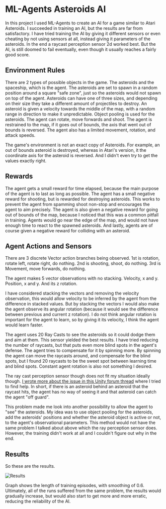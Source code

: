 # ML-Agents Asteroids AI

In this project I used ML-Agents to create an AI for a game similar to Atari Asteroids. I succeeded in training an AI, but the results are far from satisfactory.
I have tried training the AI by giving it different sensors or even cheating by not using sensors at all, instead giving it parameters of the asteroids.
In the end a raycast perception sensor 2d worked best. But the AI, is still doomed to fail eventually, even though it usually reaches a fairly good score.

## Environment Rules

There are 2 types of possible objects in the game. The asteroids and the spaceship, which is the agent.
The asteroids are set to spawn in a random position around a square "safe zone", just so the asteroids would not spawn on top of the agent.
Asteroids can have one of three sizes, and depending on their size they take a different amount of projectiles to destroy.
An asteroid is given a velocity towards the middle of the map, with a random range in direction to make it unpredictable.
Object pooling is used for the asteroids.
The agent can rotate, move forwards and shoot. The agent is restrained to the map, if it goes out of bounds, the axis that went out of bounds is reversed.
The agent also has a limited movement, rotation, and attack speeds.

The game's environment is not an exact copy of Asteroids. For example, an out of bounds asteroid is destroyed, whereas in Atari's version, it the coordinate axis for the asteroid is reversed.
And I didn't even try to get the values exactly right.

## Rewards

The agent gets a small reward for time elapsed, because the main purpose of the agent is to last as long as possible.
The agent has a small negative reward for shooting, but is rewarded for destroying asteroids. This works to prevent the agent from spamming shoot non-stop
and encourages the agent to aim precisely. The agent is also given a negative reward for going out of bounds of the map,
because I noticed that this was a common pitfall in training. Agents would go near the edge of the map, and would not have enough time to react to the spawned asteroids.
And lastly, agents are of course given a negative reward for colliding with an asteroid.

## Agent Actions and Sensors

There are 3 discrete Vector action branches being observed. 
1st is rotation, rotate left, rotate right, do nothing.
2nd is shooting, shoot, do nothing.
3rd is Movement, move forwards, do nothing.

The agent makes 5 vector observations with no stacking.
Velocity, x and y.
Position, x and y.
And its z rotation.

I have considered stacking the vectors and removing the velocity observation, this would allow velocity to be inferred by the agent from the difference in stacked values.
But by stacking the vectors I would also make the agent observe its angular rotation (because it would see the difference between previous and current z rotation).
I do not think angular rotation is important for the agent to learn, so by giving it its velocity, I think the agent would learn faster.

The agent uses 20 Ray Casts to see the asteroids so it could dodge them and aim at them. This sensor yielded the best results. I have tried reducing the number of raycasts,
but that puts even more blind spots in the agent's defense. The agent tries to compensate for it by spinning more. By spinning the agent can move the raycasts around,
and compensate for the blind spots, but I found 20 raycasts to be the sweet spot between learning time and blind spots. Constant agent rotation is also not something I desired.

The ray cast perception sensor though does not fit my situation ideally though. [I wrote more about the issue in this Unity forum thread](https://forum.unity.com/threads/agent-perception-in-2d.1009399/) where I tried to find help.
In short, if there is an asteroid behind an asteroid that the raycast hits, the agent has no way of seeing it and that asteroid can catch the agent "off guard".

This problem made me look into another possibility to allow the agent to "see" the asteroids. My idea was to use object pooling for the asteroids,
add the asteroids' positions and whether the asteroid object is active or not, to the agent's observational parameters. This method would not have the same problem I talked about
above which the ray perception sensor does. However, the training didn't work at all and I couldn't figure out why in the end.

## Results

So these are the results.

![Results](https://i.imgur.com/QO8DE7V.png "Results")

Graph shows the length of training episodes, with smoothing of 0.6.
Ultimately, all of the runs suffered from the same problem, the results would gradually increase, but would also start to get more and more erratic,
reducing the reliability of the AI.
